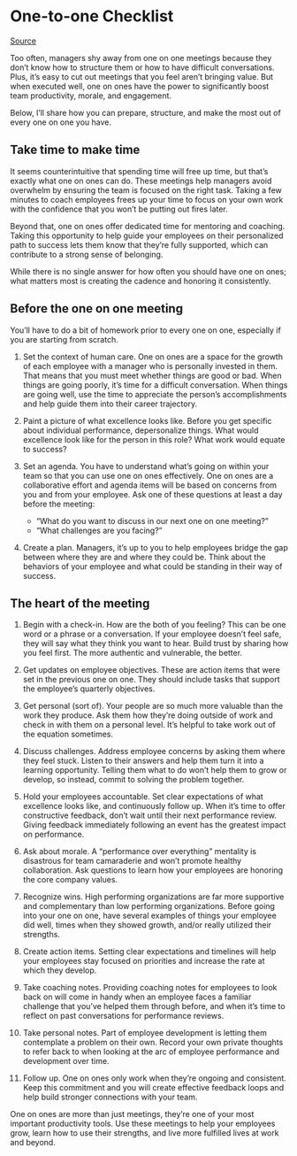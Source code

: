 # One-to-one Checklist

[Source](https://www.15five.com/blog/one-on-one-meeting-checklist/)

Too often, managers shy away from one on one meetings because they don’t know how to structure them or how to have difficult conversations. Plus, it’s easy to cut out meetings that you feel aren’t bringing value. But when executed well, one on ones have the power to significantly boost team productivity, morale, and engagement.

Below, I’ll share how you can prepare, structure, and make the most out of every one on one you have.

## Take time to make time

It seems counterintuitive that spending time will free up time, but that’s exactly what one on ones can do. These meetings help managers avoid overwhelm by ensuring the team is focused on the right task. Taking a few minutes to coach employees frees up your time to focus on your own work with the confidence that you won’t be putting out fires later.

Beyond that, one on ones offer dedicated time for mentoring and coaching. Taking this opportunity to help guide your employees on their personalized path to success lets them know that they’re fully supported, which can contribute to a strong sense of belonging.

While there is no single answer for how often you should have one on ones; what matters most is creating the cadence and honoring it consistently.

## Before the one on one meeting

You’ll have to do a bit of homework prior to every one on one, especially if you are starting from scratch.

1. Set the context of human care.  One on ones are a space for the growth of each employee with a manager who is personally invested in them. That means that you must meet whether things are good or bad. When things are going poorly, it’s time for a difficult conversation. When things are going well, use the time to appreciate the person’s accomplishments and help guide them into their career trajectory.

2. Paint a picture of what excellence looks like. Before you get specific about individual performance, depersonalize things. What would excellence look like for the person in this role? What work would equate to success?

3. Set an agenda. You have to understand what’s going on within your team so that you can use one on ones effectively. One on ones are a collaborative effort and agenda items will be based on concerns from you and from your employee. Ask one of these questions at least a day before the meeting:

   - “What do you want to discuss in our next one on one meeting?”
   - “What challenges are you facing?”

4. Create a plan. Managers, it’s up to you to help employees bridge the gap between where they are and where they could be. Think about the behaviors of your employee and what could be standing in their way of success.

## The heart of the meeting

1. Begin with a check-in. How are the both of you feeling? This can be one word or a phrase or a conversation. If your employee doesn’t feel safe, they will say what they think you want to hear. Build trust by sharing how you feel first. The more authentic and vulnerable, the better.

2. Get updates on employee objectives. These are action items that were set in the previous one on one. They should include tasks that support the employee’s quarterly objectives.

3. Get personal (sort of). Your people are so much more valuable than the work they produce. Ask them how they’re doing outside of work and check in with them on a personal level. It’s helpful to take work out of the equation sometimes.

4. Discuss challenges. Address employee concerns by asking them where they feel stuck. Listen to their answers and help them turn it into a learning opportunity. Telling them what to do won’t help them to grow or develop, so instead, commit to solving the problem together.

5. Hold your employees accountable. Set clear expectations of what excellence looks like, and continuously follow up. When it’s time to offer constructive feedback, don’t wait until their next performance review. Giving feedback immediately following an event has the greatest impact on performance.

6. Ask about morale. A “performance over everything” mentality is disastrous for team camaraderie and won’t promote healthy collaboration. Ask questions to learn how your employees are honoring the core company values.

7. Recognize wins. High performing organizations are far more supportive and complementary than low performing organizations. Before going into your one on one, have several examples of things your employee did well, times when they showed growth, and/or really utilized their strengths.

8. Create action items. Setting clear expectations and timelines will help your employees stay focused on priorities and increase the rate at which they develop.

9. Take coaching notes. Providing coaching notes for employees to look back on will come in handy when an employee faces a familiar challenge that you’ve helped them through before, and when it’s time to reflect on past conversations for performance reviews.

10. Take personal notes. Part of employee development is letting them contemplate a problem on their own. Record your own private thoughts to refer back to when looking at the arc of employee performance and development over time.

11. Follow up. One on ones only work when they’re ongoing and consistent. Keep this commitment and you will create effective feedback loops and help build stronger connections with your team.

One on ones are more than just meetings, they’re one of your most important productivity tools. Use these meetings to help your employees grow, learn how to use their strengths, and live more fulfilled lives at work and beyond.
